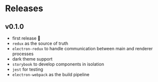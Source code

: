 # Releases

## v0.1.0

- first release 🎉
- `redux` as the source of truth
- `electron-redux` to handle communication between main and renderer processes
- dark theme support
- `storybook` to develop components in isolation
- `jest` for testing
- `electron-webpack` as the build pipeline
